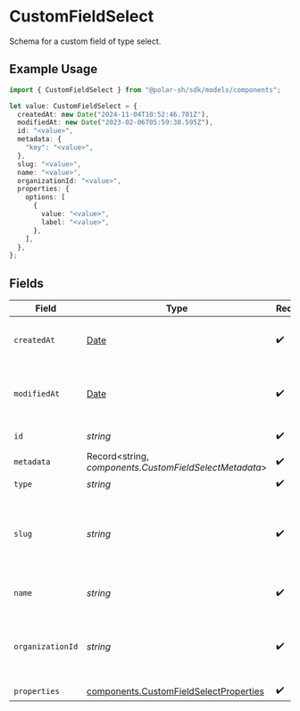 # CustomFieldSelect

Schema for a custom field of type select.

## Example Usage

```typescript
import { CustomFieldSelect } from "@polar-sh/sdk/models/components";

let value: CustomFieldSelect = {
  createdAt: new Date("2024-11-04T10:52:46.701Z"),
  modifiedAt: new Date("2023-02-06T05:59:38.595Z"),
  id: "<value>",
  metadata: {
    "key": "<value>",
  },
  slug: "<value>",
  name: "<value>",
  organizationId: "<value>",
  properties: {
    options: [
      {
        value: "<value>",
        label: "<value>",
      },
    ],
  },
};
```

## Fields

| Field                                                                                            | Type                                                                                             | Required                                                                                         | Description                                                                                      |
| ------------------------------------------------------------------------------------------------ | ------------------------------------------------------------------------------------------------ | ------------------------------------------------------------------------------------------------ | ------------------------------------------------------------------------------------------------ |
| `createdAt`                                                                                      | [Date](https://developer.mozilla.org/en-US/docs/Web/JavaScript/Reference/Global_Objects/Date)    | :heavy_check_mark:                                                                               | Creation timestamp of the object.                                                                |
| `modifiedAt`                                                                                     | [Date](https://developer.mozilla.org/en-US/docs/Web/JavaScript/Reference/Global_Objects/Date)    | :heavy_check_mark:                                                                               | Last modification timestamp of the object.                                                       |
| `id`                                                                                             | *string*                                                                                         | :heavy_check_mark:                                                                               | The ID of the object.                                                                            |
| `metadata`                                                                                       | Record<string, *components.CustomFieldSelectMetadata*>                                           | :heavy_check_mark:                                                                               | N/A                                                                                              |
| `type`                                                                                           | *string*                                                                                         | :heavy_check_mark:                                                                               | N/A                                                                                              |
| `slug`                                                                                           | *string*                                                                                         | :heavy_check_mark:                                                                               | Identifier of the custom field. It'll be used as key when storing the value.                     |
| `name`                                                                                           | *string*                                                                                         | :heavy_check_mark:                                                                               | Name of the custom field.                                                                        |
| `organizationId`                                                                                 | *string*                                                                                         | :heavy_check_mark:                                                                               | The ID of the organization owning the custom field.                                              |
| `properties`                                                                                     | [components.CustomFieldSelectProperties](../../models/components/customfieldselectproperties.md) | :heavy_check_mark:                                                                               | N/A                                                                                              |